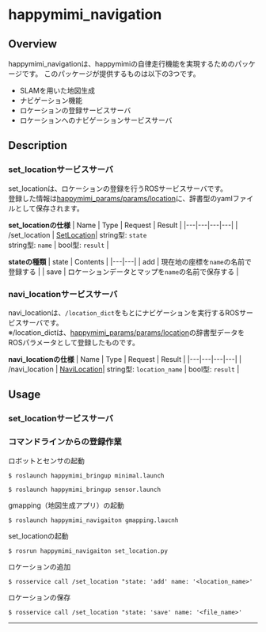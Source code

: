 # happymimi_navigation
## Overview
happymimi_navigationは、happymimiの自律走行機能を実現するためのパッケージです。
このパッケージが提供するものは以下の3つです。
- SLAMを用いた地図生成
- ナビゲーション機能
- ロケーションの登録サービスサーバ
- ロケーションへのナビゲーションサービスサーバ

## Description

### set_locationサービスサーバ
set_locationは、ロケーションの登録を行うROSサービスサーバです。<br>
登録した情報は[happymimi_params/params/location]()に、辞書型のyamlファイルとして保存されます。<br>

**set_locationの仕様**
| Name | Type | Request | Result |
|---|---|---|---|
| /set_location | [SetLocation]()| string型: `state`<br>string型: `name` | bool型: `result` |

**stateの種類**
| state | Contents |
|---|---|
| add | 現在地の座標を`name`の名前で登録する |
| save | ロケーションデータとマップを`name`の名前で保存する |


### navi_locationサービスサーバ
navi_locationは、`/location_dict`をもとにナビゲーションを実行するROSサービスサーバです。<br>
※/location_dictは、[happymimi_params/params/location]()の辞書型データをROSパラメータとして登録したものです。

**navi_locationの仕様**
| Name | Type | Request | Result |
|---|---|---|---|
| /navi_location | [NaviLocation]()| string型: `location_name` | bool型: `result` |


## Usage

### set_locationサービスサーバ

### コマンドラインからの登録作業

ロボットとセンサの起動
```
$ roslaunch happymimi_bringup minimal.launch
```
```
$ roslaunch happymimi_bringup sensor.launch
```

gmapping（地図生成アプリ）の起動
```
$ roslaunch happymimi_navigaiton gmapping.laucnh
```

set_locationの起動
```
$ rosrun happymimi_navigaiton set_location.py
```

ロケーションの追加
```
$ rosservice call /set_location "state: 'add' name: '<location_name>'
```

ロケーションの保存
```
$ rosservice call /set_location "state: 'save' name: '<file_name>'
```

---
